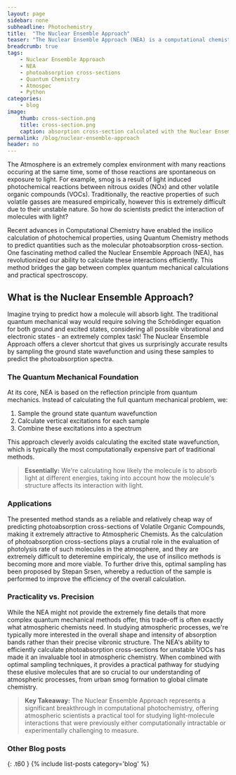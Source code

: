 ```yaml
---
layout: page
sidebar: none
subheadline: Photochemistry 
title:  "The Nuclear Ensemble Approach"
teaser: "The Nuclear Ensemble Approach (NEA) is a computational chemistry approach used in photochemistry to model photoabsorption spectra and simulate nonadiabatic dynamics. By generating a representative set of molecular geometries (ensemble) from a Boltzmann-weighted distribution, NEM captures the effects of vibrational broadening and conformational flexibility on electronic transitions. Recent advancements, such as simulated annealing and optimal sampling, improve efficiency by reducing redundant configurations, enhancing accuracy in predicting UV-Vis absorption spectra and excited-state properties of gas-phase molecules and biomolecules."
breadcrumb: true
tags:
    - Nuclear Ensemble Approach
    - NEA
    - photoabsorption cross-sections
    - Quantum Chemistry
    - Atmospec
    - Python
categories:
    - blog
image:
    thumb: cross-section.png
    title: cross-section.png
    caption: absorption cross-section calculated with the Nuclear Ensemble Approach, where each bar represents a different conformers contribution
permalink: /blog/nuclear-ensemble-approach
header: no
---
```


The Atmosphere is an extremely complex environment with many reactions occuring at the same time, some of those reactions are spontaneous on exposure to light. For example, smog is a result of light induced photochemical reactions between nitrous oxides (NOx) and other volatile organic compounds (VOCs). Traditionally, the reactive properties of such volatile gasses are measured empirically, however this is extremely difficult due to their unstable nature. So how do scientists predict the interaction of molecules with light? 

Recent advances in Computational Chemistry have enabled the insilico calculation of photochemical properties, using Quantum Chemistry methods to predict quantities such as the molecular photoabsorption cross-section. One fascinating method called the Nuclear Ensemble Approach (NEA), has revolutionized our ability to calculate these interactions efficiently. This method bridges the gap between complex quantum mechanical calculations and practical spectroscopy.

## What is the Nuclear Ensemble Approach?

Imagine trying to predict how a molecule will absorb light. The traditional quantum mechanical way would require solving the Schrödinger equation for both ground and excited states, considering all possible vibrational and electronic states - an extremely complex task! The Nuclear Ensemble Approach offers a clever shortcut that gives us surprisingly accurate results by sampling the ground state wavefunction and using these samples to predict the photoabsorption spectra.

### The Quantum Mechanical Foundation

At its core, NEA is based on the reflection principle from quantum mechanics. Instead of calculating the full quantum mechanical problem, we:

1. Sample the ground state quantum wavefunction
2. Calculate vertical excitations for each sample
3. Combine these excitations into a spectrum

This approach cleverly avoids calculating the excited state wavefunction, which is typically the most computationally expensive part of traditional methods.

> **Essentially:** We're calculating how likely the molecule is to absorb light at different energies, taking into account how the molecule's structure affects its interaction with light.


### Applications 

The presented method stands as a reliable and relatively cheap way of predicting photoabsorption cross-sections of Volatile Organic Compounds, making it extremely attractive to Atmospheric Chemists. As the calculation of photoabsorption cross-sections plays a crutial role in the evaluation of photolysis rate of such molecules in the atmosphere, and they are extremely difficult to deteremine empiricaly, the use of insilico methods is becoming more and more viable. To further drive this, optimal sampling has been proposed by Stepan Srsen, whereby a reduction of the sample is performed to improve the efficiency of the overall calculation.

### Practicality vs. Precision
While the NEA might not provide the extremely fine details that more complex quantum mechanical methods offer, this trade-off is often exactly what atmospheric chemists need. In studying atmospheric processes, we're typically more interested in the overall shape and intensity of absorption bands rather than their precise vibronic structure. 
The NEA's ability to efficiently calculate photoabsorption cross-sections for unstable VOCs has made it an invaluable tool in atmospheric chemistry. When combined with optimal sampling techniques, it provides a practical pathway for studying these elusive molecules that are so crucial to our understanding of atmospheric processes, from urban smog formation to global climate chemistry.

> **Key Takeaway:** The Nuclear Ensemble Approach represents a significant breakthrough in computational photochemistry, offering atmospheric scientists a practical tool for studying light-molecule interactions that were previously either computationally intractable or experimentally challenging to measure.

<h3>Other Blog posts</h3>
{: .t60 }
{% include list-posts category='blog' %}
